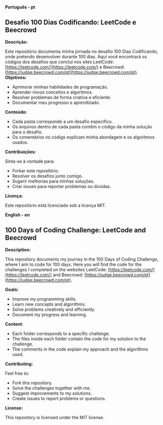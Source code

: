 **Português - pt**

## **Desafio 100 Dias Codificando: LeetCode e Beecrowd**

**Descrição:**

Este repositório documenta minha jornada no desafio 100 Dias Codificando, onde pretendo desenvolver durante 100 dias. Aqui você encontrará os códigos dos desafios que concluí nos sites LeetCode: [https://leetcode.com/](https://leetcode.com/) e Beecrowd: [https://judge.beecrowd.com/pt](https://judge.beecrowd.com/pt).
**Objetivos:**

- Aprimorar minhas habilidades de programação.
- Aprender novos conceitos e algoritmos.
- Resolver problemas de forma criativa e eficiente.
- Documentar meu progresso e aprendizado.

**Conteúdo:**

- Cada pasta corresponde a um desafio específico.
- Os arquivos dentro de cada pasta contêm o código da minha solução para o desafio.
- Os comentários no código explicam minha abordagem e os algoritmos usados.

**Contribuições:**

Sinta-se à vontade para:

- Forkar este repositório.
- Resolver os desafios junto comigo.
- Sugerir melhorias para minhas soluções.
- Criar issues para reportar problemas ou dúvidas.

**Licença:**

Este repositório está licenciado sob a licença MIT.

**English - en**

## **100 Days of Coding Challenge: LeetCode and Beecrowd**

**Description:**

This repository documents my journey in the 100 Days of Coding Challenge, where I aim to code for 100 days. Here you will find the code for the challenges I completed on the websites LeetCode: [https://leetcode.com/](https://leetcode.com/) and Beecrowd: [https://judge.beecrowd.com/pt](https://judge.beecrowd.com/pt).

**Goals:**

- Improve my programming skills.
- Learn new concepts and algorithms.
- Solve problems creatively and efficiently.
- Document my progress and learning.

**Content:**

- Each folder corresponds to a specific challenge.
- The files inside each folder contain the code for my solution to the challenge.
- The comments in the code explain my approach and the algorithms used.

**Contributing:**

Feel free to:

- Fork this repository.
- Solve the challenges together with me.
- Suggest improvements to my solutions.
- Create issues to report problems or questions.

**License:**

This repository is licensed under the MIT license.
